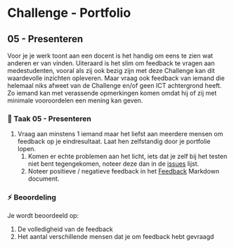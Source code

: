 # Challenge - Portfolio
## 05 - Presenteren

Voor je je werk toont aan een docent is het handig om eens te zien wat anderen er van vinden. Uiteraard is het slim om feedback te vragen aan medestudenten, vooral als zij ook bezig zijn met deze Challenge kan dit waardevolle inzichten opleveren. Maar vraag ook feedback van iemand die helemaal niks afweet van de Challenge en/of geen ICT achtergrond heeft. Zo iemand kan met verassende opmerkingen komen omdat hij of zij met minimale vooroordelen een mening kan geven.

### :hammer: Taak 05 - Presenteren

1. Vraag aan minstens 1 iemand maar het liefst aan meerdere mensen om feedback op je eindresultaat. Laat hen zelfstandig door je portfolie lopen. 
   1. Komen er echte problemen aan het licht, iets dat je zelf bij het testen niet bent tegengekomen, noteer deze dan in de [issues](../Taak04-Testen/student-issues.md) lijst. 
   2. Noteer positieve / negatieve feedback in het [Feedback](student-feedback.md) Markdown document.

### :zap: Beoordeling

Je wordt beoordeeld op:  

1. De volledigheid van de feedback
2. Het aantal verschillende mensen dat je om feedback hebt gevraagd